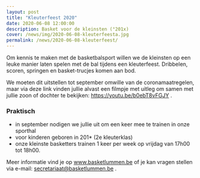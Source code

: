 ```yaml
---
layout: post
title: "Kleuterfeest 2020"
date: 2020-06-08 12:00:00
description: Basket voor de kleinsten (°201x)
cover: /news/img/2020-06-08-kleuterfeesta.jpg
permalink: /news/2020-06-08-kleuterfeest/
---
```

Om kennis te maken met de basketbalsport willen we de kleinsten op een leuke manier laten spelen met de bal tijdens een kleuterfeest. Dribbelen, scoren, springen en basket-trucjes komen aan bod.

We moeten dit uitstellen tot september omwille van de coronamaatregelen, maar via deze link vinden jullie alvast een filmpje met uitleg om samen met jullie zoon of dochter te bekijken: https://youtu.be/b0ebT8vFGJY .

### Praktisch
- in september nodigen we jullie uit om een keer mee te trainen in onze sporthal
- voor kinderen geboren in 201* (2e kleuterklas)
- onze kleinste basketters trainen 1 keer per week op vrijdag van 17h00 tot 18h00.

Meer informatie vind je op www.basketlummen.be of je kan vragen stellen via e-mail: secretariaat@basketlummen.be .
